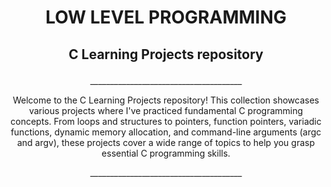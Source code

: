 # <p align="center">LOW LEVEL PROGRAMMING</p>

## <p align="center">C Learning Projects repository</p>


<p align="center">______________________________________</p>

<p align="center">Welcome to the C Learning Projects repository! This collection showcases various projects where I've practiced fundamental C programming concepts. From loops and structures to pointers, function pointers, variadic functions, dynamic memory allocation, and command-line arguments (argc and argv), these projects cover a wide range of topics to help you grasp essential C programming skills.</p>

<p align="center">______________________________________</p>
